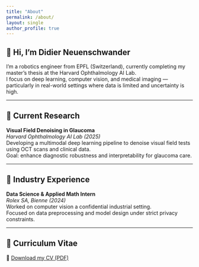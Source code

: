 ```yaml
---
title: "About"
permalink: /about/
layout: single
author_profile: true
---
```


## 👋 Hi, I’m Didier Neuenschwander

I’m a robotics engineer from EPFL (Switzerland), currently completing my master’s thesis at the Harvard Ophthalmology AI Lab.  
I focus on deep learning, computer vision, and medical imaging — particularly in real-world settings where data is limited and uncertainty is high.

---

## 🧠 Current Research

**Visual Field Denoising in Glaucoma**  
*Harvard Ophthalmology AI Lab (2025)*  
Developing a multimodal deep learning pipeline to denoise visual field tests using OCT scans and clinical data.  
Goal: enhance diagnostic robustness and interpretability for glaucoma care.

---

## 💼 Industry Experience

**Data Science & Applied Math Intern**  
*Rolex SA, Bienne (2024)*  
Worked on computer vision  a confidential industrial setting.  
Focused on data preprocessing and model design under strict privacy constraints.

---

## 📄 Curriculum Vitae

📄 [Download my CV (PDF)](/assets/files/CV_Didier_Neuenschwander.pdf)  







